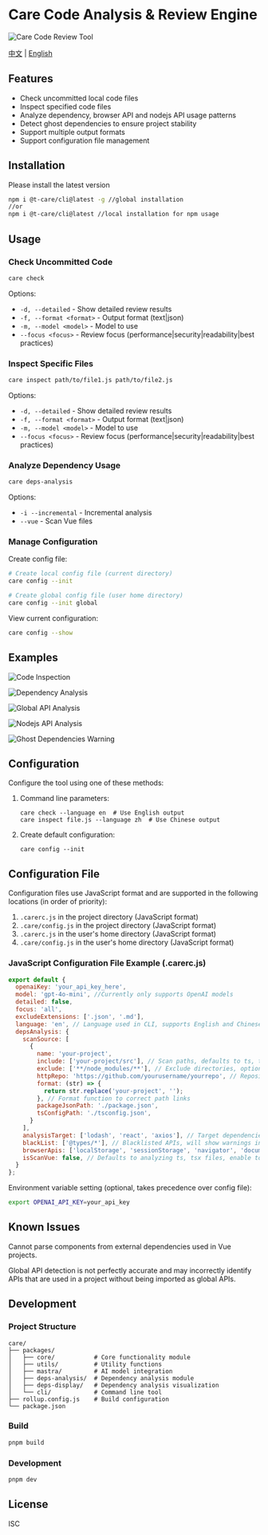 # Care  Code Analysis & Review Engine

![Care Code Review Tool](image/logo-svg.svg)

[中文](README.md) | [English](README_EN.md)

## Features

- Check uncommitted local code files
- Inspect specified code files
- Analyze dependency, browser API and nodejs API usage patterns
- Detect ghost dependencies to ensure project stability
- Support multiple output formats
- Support configuration file management

## Installation

Please install the latest version

```bash
npm i @t-care/cli@latest -g //global installation
//or
npm i @t-care/cli@latest //local installation for npm usage
```

## Usage

### Check Uncommitted Code

```bash
care check
```

Options:
- `-d, --detailed` - Show detailed review results
- `-f, --format <format>` - Output format (text|json)
- `-m, --model <model>` - Model to use
- `--focus <focus>` - Review focus (performance|security|readability|best practices)

### Inspect Specific Files

```bash
care inspect path/to/file1.js path/to/file2.js
```

Options:
- `-d, --detailed` - Show detailed review results
- `-f, --format <format>` - Output format (text|json)
- `-m, --model <model>` - Model to use
- `--focus <focus>` - Review focus (performance|security|readability|best practices)

### Analyze Dependency Usage

```bash
care deps-analysis
```

Options:
- `-i --incremental` - Incremental analysis
- `--vue` - Scan Vue files

### Manage Configuration

Create config file:

```bash
# Create local config file (current directory)
care config --init

# Create global config file (user home directory)
care config --init global
```

View current configuration:

```bash
care config --show
```

## Examples

![Code Inspection](image/example/codeInspect.png)

![Dependency Analysis](image/example/dependencyView.png)

![Global API Analysis](image/example/globalApiView.png)

![Nodejs API Analysis](image/example/nodejsApiView.png)

![Ghost Dependencies Warning](image/example/ghostDependencies.png)

## Configuration

Configure the tool using one of these methods:

1. Command line parameters:
   ```
   care check --language en  # Use English output
   care inspect file.js --language zh  # Use Chinese output
   ```

2. Create default configuration:
   ```
   care config --init
   ```

## Configuration File

Configuration files use JavaScript format and are supported in the following locations (in order of priority):

1. `.carerc.js` in the project directory (JavaScript format)
2. `.care/config.js` in the project directory (JavaScript format)
3. `.carerc.js` in the user's home directory (JavaScript format)
4. `.care/config.js` in the user's home directory (JavaScript format)

### JavaScript Configuration File Example (.carerc.js)

```javascript
export default {
  openaiKey: 'your_api_key_here',
  model: 'gpt-4o-mini', //Currently only supports OpenAI models
  detailed: false,
  focus: 'all',
  excludeExtensions: ['.json', '.md'],
  language: 'en', // Language used in CLI, supports English and Chinese
  depsAnalysis: {
    scanSource: [
      {
        name: 'your-project',
        include: ['your-project/src'], // Scan paths, defaults to ts, tsx files
        exclude: ['**/node_modules/**'], // Exclude directories, optional
        httpRepo: 'https://github.com/yourusername/yourrepo', // Repository URL, optional, enables link jumping in results
        format: (str) => {
          return str.replace('your-project', '');
        }, // Format function to correct path links
        packageJsonPath: './package.json',
        tsConfigPath: './tsconfig.json',
      }
    ],
    analysisTarget: ['lodash', 'react', 'axios'], // Target dependencies, if not provided, scans all dependencies
    blackList: ['@types/*'], // Blacklisted APIs, will show warnings in scan results
    browserApis: ['localStorage', 'sessionStorage', 'navigator', 'document'], // Browser APIs to check, enter top-level APIs, e.g., window will scan window.addEventListener, if not provided, scans all apis
    isScanVue: false, // Defaults to analyzing ts, tsx files, enable to support Vue files
  }
};
```

Environment variable setting (optional, takes precedence over config file):

```bash
export OPENAI_API_KEY=your_api_key
```

## Known Issues

Cannot parse components from external dependencies used in Vue projects.

Global API detection is not perfectly accurate and may incorrectly identify APIs that are used in a project without being imported as global APIs.

## Development

### Project Structure

```
care/
├── packages/
│   ├── core/           # Core functionality module
│   ├── utils/          # Utility functions
│   ├── mastra/         # AI model integration
│   ├── deps-analysis/  # Dependency analysis module
│   ├── deps-display/   # Dependency analysis visualization
│   └── cli/            # Command line tool
├── rollup.config.js    # Build configuration
└── package.json
```

### Build

```bash
pnpm build
```

### Development

```bash
pnpm dev
```

## License

ISC
